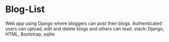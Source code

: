 # Blog-List
Web app using Django where bloggers can post their blogs.
Authenticated users can upload, edit and delete blogs and others can read.
stack: Django, HTML, Bootstrap, sqlite
